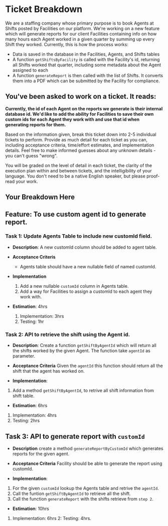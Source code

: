 # Ticket Breakdown

We are a staffing company whose primary purpose is to book Agents at Shifts posted by Facilities on our platform. We're working on a new feature which will generate reports for our client Facilities containing info on how many hours each Agent worked in a given quarter by summing up every Shift they worked. Currently, this is how the process works:

- Data is saved in the database in the Facilities, Agents, and Shifts tables
- A function `getShiftsByFacility` is called with the Facility's id, returning all Shifts worked that quarter, including some metadata about the Agent assigned to each
- A function `generateReport` is then called with the list of Shifts. It converts them into a PDF which can be submitted by the Facility for compliance.

## You've been asked to work on a ticket. It reads:

**Currently, the id of each Agent on the reports we generate is their internal database id. We'd like to add the ability for Facilities to save their own custom ids for each Agent they work with and use that id when generating reports for them.**

Based on the information given, break this ticket down into 2-5 individual tickets to perform. Provide as much detail for each ticket as you can, including acceptance criteria, time/effort estimates, and implementation details. Feel free to make informed guesses about any unknown details - you can't guess "wrong".

You will be graded on the level of detail in each ticket, the clarity of the execution plan within and between tickets, and the intelligibility of your language. You don't need to be a native English speaker, but please proof-read your work.

## Your Breakdown Here

## Feature: To use custom agent id to generate report.

### Task 1: Update Agents Table to include new customId field.

- **Description**:
  A new customId column should be added to agent table.

- **Acceptance Criteris**

  - Agents table should have a new nullable field of named customId.

- **Implementation**

  1.  Add a new nullable `customId` column in Agents table.
  2.  Add a way for Facilities to assign a customId to each agent they work with.

- **Estimation**: 4hrs
  1. Implementation: 3hrs
  2. Testing: 1hr

### Task 2: API to retrieve the shift using the Agent id.

- **Description**:
  Create a function `getShiftByAgentId` which will return all the shifts worked by the given Agent. The function take `agentId` as parameter.

- **Acceptance Criteria**
  Given the `agentId` this function should return all the shift that the agent has worked on.

- **Implementation**:

1.  Add a method `getShiftByAgentId`, to retrive all shift information from shift table.

- **Estimation**: 6hrs

1.  Implementation: 4hrs
2.  Testing: 2hrs

## Task 3: API to generate report with `customId`

- **Description**
  create a method `generateReportByCustomId` which generates reports for the given agent.

- **Acceptance Criteria**
  Facility should be able to generate the report using customId.

- **Implementation**:

1.  For the given `customId` lookup the Agents table and retrive the `agentId`.
2.  Call the funtion `getShiftByAgentId` to retrieve all the shift.
3.  Call the function `generateReport` with the shifts retrieve from `step 2`.

- **Estimation**: 10hrs

1. Implementation: 6hrs
   2: Testing: 4hrs.
